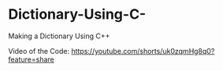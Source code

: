 # Dictionary-Using-C-
Making a Dictionary Using C++

Video of the Code:
https://youtube.com/shorts/uk0zqmHg8q0?feature=share

